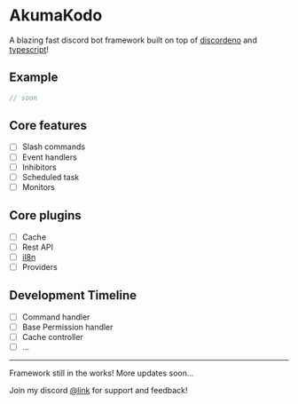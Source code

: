 # AkumaKodo

A blazing fast discord bot framework built on top of [discordeno](https://github.com/discordeno/discordeno) and [typescript](https://www.typescriptlang.org/)!

## Example

```typescript
// soon
```

## Core features

- [ ] Slash commands
- [ ] Event handlers
- [ ] Inhibitors
- [ ] Scheduled task
- [ ] Monitors

## Core plugins

- [ ] Cache
- [ ] Rest API
- [ ] [il8n](https://deno.land/x/i18next@v21.6.14)
- [ ] Providers

## Development Timeline

- [ ] Command handler
- [ ] Base Permission handler
- [ ] Cache controller
- [ ] ...

---

Framework still in the works! More updates soon...

Join my discord [@link](https://discord.com/invite/N79DZsm3m2) for support and feedback!
